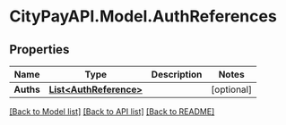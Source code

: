 # CityPayAPI.Model.AuthReferences

## Properties

Name | Type | Description | Notes
------------ | ------------- | ------------- | -------------
**Auths** | [**List&lt;AuthReference&gt;**](AuthReference.md) |  | [optional] 

[[Back to Model list]](../README.md#documentation-for-models) [[Back to API list]](../README.md#documentation-for-api-endpoints) [[Back to README]](../README.md)

